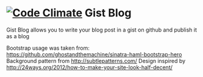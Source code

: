 [![Code Climate](https://codeclimate.com/github/khebbie/GistBlog.png)](https://codeclimate.com/github/khebbie/GistBlog)
Gist Blog
=========

Gist Blog allows you to write your blog post in a gist on github and publish it as a blog


Bootstrap usage was taken from: https://github.com/ghostandthemachine/sinatra-haml-bootstrap-hero
Background pattern from http://subtlepatterns.com/
Design inspired by http://24ways.org/2012/how-to-make-your-site-look-half-decent/

